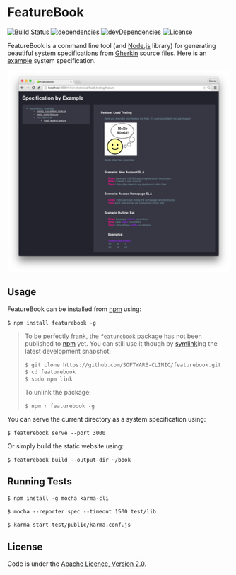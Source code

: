 FeatureBook
===========

[![Build Status](https://travis-ci.org/SOFTWARE-CLINIC/featurebook.svg)](https://travis-ci.org/SOFTWARE-CLINIC/featurebook)
[![dependencies](https://david-dm.org/SOFTWARE-CLINIC/featurebook.svg)](https://david-dm.org/SOFTWARE-CLINIC/featurebook)
[![devDependencies](https://david-dm.org/SOFTWARE-CLINIC/featurebook/dev-status.svg)](https://david-dm.org/SOFTWARE-CLINIC/featurebook#info=devDependencies)
[![License](http://img.shields.io/:license-Apache%202.0-blue.svg)](http://www.apache.org/licenses/LICENSE-2.0.html)

FeatureBook is a command line tool (and [Node.js](https://nodejs.org) library) for generating beautiful system
specifications from [Gherkin](https://github.com/cucumber/cucumber/wiki/Gherkin) source files. Here is an
[example](https://github.com/SOFTWARE-CLINIC/featurebook-example) system specification.

![Demo](/README/featurebook_demo.png)

## Usage

FeatureBook can be installed from [npm](https://www.npmjs.com) using:

```shell
$ npm install featurebook -g
```

> To be perfectly frank, the `featurebook` package has not been published to [npm](https://www.npmjs.com/) yet.
> You can still use it though by [symlink](https://docs.npmjs.com/cli/link)ing the latest development snapshot:
> 
> ```shell
> $ git clone https://github.com/SOFTWARE-CLINIC/featurebook.git
> $ cd featurebook
> $ sudo npm link
> ```
>
> To unlink the package:
>
> ```shell
> $ npm r featurebook -g
> ```

You can serve the current directory as a system specification using:

```shell
$ featurebook serve --port 3000
```

Or simply build the static website using:

```shell
$ featurebook build --output-dir ~/book
```

## Running Tests

```shell
$ npm install -g mocha karma-cli
```

```shell
$ mocha --reporter spec --timeout 1500 test/lib
```

```shell
$ karma start test/public/karma.conf.js
```

## License

Code is under the [Apache Licence, Version 2.0](https://www.apache.org/licenses/LICENSE-2.0.txt).
